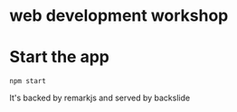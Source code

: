 web development workshop
=====

# Start the app

```
npm start
```

It's backed by remarkjs and served by backslide
